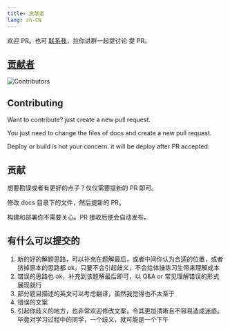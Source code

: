 ```yaml
---
title: 贡献者
lang: zh-CN
---
```


欢迎 PR。也可 [联系我](/Contactme.md)，拉你进群一起提讨论 提 PR。

## [贡献者](https://github.com/yuzai/type-challenge/graphs/contributors)

![Contributors](https://contrib.rocks/image?repo=yuzai/type-challenge)

## Contributing

Want to contribute? just create a new pull request.

You just need to change the files of docs and create a new pull request.

Deploy or build is not your concern. it will be deploy after PR accepted.

## 贡献

想要勘误或者有更好的点子？仅仅需要提新的 PR 即可。

修改 docs 目录下的文件，然后提新的 PR。

构建和部署你不需要关心。PR 接收后便会自动发布。

## 有什么可以提交的

1. 新的好的解题思路，可以补充在题解最后，或者中间你认为合适的位置，或者挤掉原本的思路都 ok，只要不会引起歧义，不会给体操练习生带来理解成本
2. 错误的思路也 ok，补充到该题解最后即可，以 Q&A or 常见理解错误的形式展现就行
3. 部分题目描述的英文可以考虑翻译，虽然我觉得也不太至于
4. 错误的文案
5. 引起你歧义的地方，也非常欢迎修改文案，令其更加清晰且不容易造成迷惑。毕竟对学习过程中的同学，一个歧义，就可能是一个下午
